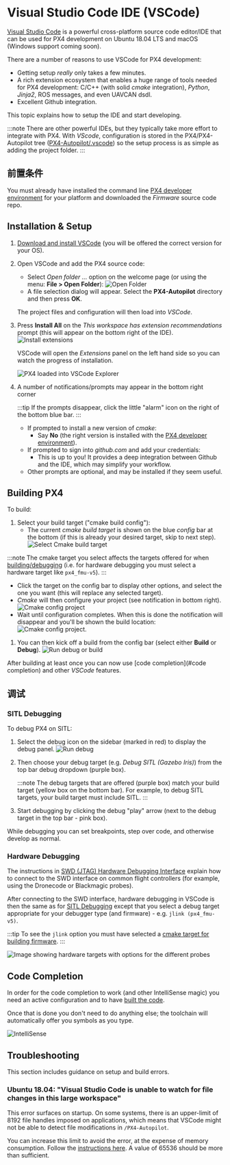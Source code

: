 # Visual Studio Code IDE (VSCode)

[Visual Studio Code](https://code.visualstudio.com/) is a powerful cross-platform source code editor/IDE that can be used for PX4 development on Ubuntu 18.04 LTS and macOS (Windows support coming soon).

There are a number of reasons to use VSCode for PX4 development:
- Getting setup *really* only takes a few minutes.
- A rich extension ecosystem that enables a huge range of tools needed for PX4 development: C/C++ (with solid *cmake* integration), *Python*, *Jinja2*, ROS messages, and even UAVCAN dsdl.
- Excellent Github integration.

This topic explains how to setup the IDE and start developing.

:::note
There are other powerful IDEs, but they typically take more effort to integrate with PX4. With *VScode*, configuration is stored in the PX4/PX4-Autopilot tree ([PX4-Autopilot/.vscode](https://github.com/PX4/PX4-Autopilot/tree/release/1.13/.vscode)) so the setup process is as simple as adding the project folder.
:::

## 前置条件

You must already have installed the command line [PX4 developer environment](../dev_setup/dev_env.md) for your platform and downloaded the *Firmware* source code repo.

## Installation & Setup

1. [Download and install VSCode](https://code.visualstudio.com/) (you will be offered the correct version for your OS).
1. Open VSCode and add the PX4 source code:
   - Select *Open folder ...* option on the welcome page (or using the menu: **File > Open Folder**): ![Open Folder](../../assets/toolchain/vscode/welcome_open_folder.jpg)
   - A file selection dialog will appear. Select the **PX4-Autopilot** directory and then press **OK**.

   The project files and configuration will then load into *VSCode*.
1. Press **Install All** on the *This workspace has extension recommendations* prompt (this will appear on the bottom right of the IDE). ![Install extensions](../../assets/toolchain/vscode/prompt_install_extensions.jpg)

   VSCode will open the *Extensions* panel on the left hand side so you can watch the progress of installation.

   ![PX4 loaded into VSCode Explorer](../../assets/toolchain/vscode/installing_extensions.jpg)
1. A number of notifications/prompts may appear in the bottom right corner

   :::tip
If the prompts disappear, click the little "alarm" icon on the right of the bottom blue bar.
:::

   - If prompted to install a new version of *cmake*:
     - Say **No** (the right version is installed with the [PX4 developer environment](../dev_setup/dev_env.md)).
   - If prompted to sign into *github.com* and add your credentials:
     - This is up to you! It provides a deep integration between Github and the IDE, which may simplify your workflow.
   - Other prompts are optional, and may be installed if they seem useful. <!-- perhaps add screenshot of these prompts -->


<a id="building"></a>

## Building PX4

To build:
1. Select your build target ("cmake build config"):
   - The current *cmake build target* is shown on the blue *config* bar at the bottom (if this is already your desired target, skip to next step). ![Select Cmake build target](../../assets/toolchain/vscode/cmake_build_config.jpg)

:::note
The cmake target you select affects the targets offered for when [building/debugging](#debugging) (i.e. for hardware debugging you must select a hardware target like `px4_fmu-v5`).
:::
   - Click the target on the config bar to display other options, and select the one you want (this will replace any selected target).
   - *Cmake* will then configure your project (see notification in bottom right). ![Cmake config project](../../assets/toolchain/vscode/cmake_configuring_project.jpg)
   - Wait until configuration completes. When this is done the notification will disappear and you'll be shown the build location: ![Cmake config project](../../assets/toolchain/vscode/cmake_configuring_project_done.jpg).
1. You can then kick off a build from the config bar (select either **Build** or **Debug**). ![Run debug or build](../../assets/toolchain/vscode/run_debug_build.jpg)

After building at least once you can now use \[code completion\](#code completion) and other *VSCode* features.


## 调试

<a id="debugging_sitl"></a>

### SITL Debugging

To debug PX4 on SITL:
1. Select the debug icon on the sidebar (marked in red) to display the debug panel. ![Run debug](../../assets/toolchain/vscode/vscode_debug.jpg)

1. Then choose your debug target (e.g. *Debug SITL (Gazebo Iris)*) from the top bar debug dropdown (purple box).

   :::note
The debug targets that are offered (purple box) match your build target (yellow box on the bottom bar).
For example, to debug SITL targets, your build target must include SITL.
:::
1. Start debugging by clicking the debug "play" arrow (next to the debug target in the top bar - pink box).

While debugging you can set breakpoints, step over code, and otherwise develop as normal.

### Hardware Debugging

The instructions in [SWD (JTAG) Hardware Debugging Interface](../debug/swd_debug.md) explain how to connect to the SWD interface on common flight controllers (for example, using the Dronecode or Blackmagic probes).

After connecting to the SWD interface, hardware debugging in VSCode is then the same as for [SITL Debugging](#debugging_sitl) except that you select a debug target appropriate for your debugger type (and firmware) - e.g. `jlink (px4_fmu-v5)`.

:::tip
To see the `jlink` option you must have selected a [cmake target for building firmware](#building-px4).
:::

![Image showing hardware targets with options for the different probes](../../assets/toolchain/vscode/vscode_hardware_debugging_options.png)


<a id="code completion"></a>

## Code Completion

In order for the code completion to work (and other IntelliSense magic) you need an active configuration and to have [built the code](#building).

Once that is done you don't need to do anything else; the toolchain will automatically offer you symbols as you type.

![IntelliSense](../../assets/toolchain/vscode/vscode_intellisense.jpg)

## Troubleshooting

This section includes guidance on setup and build errors.

### Ubuntu 18.04: "Visual Studio Code is unable to watch for file changes in this large workspace"

This error surfaces on startup. On some systems, there is an upper-limit of 8192 file handles imposed on applications, which means that VSCode might not be able to detect file modifications in `/PX4-Autopilot`.

You can increase this limit to avoid the error, at the expense of memory consumption. Follow the [instructions here](https://code.visualstudio.com/docs/setup/linux#_visual-studio-code-is-unable-to-watch-for-file-changes-in-this-large-workspace-error-enospc). A value of 65536 should be more than sufficient.
